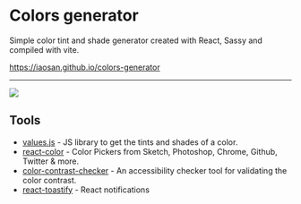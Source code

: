 # Colors generator

Simple color tint and shade generator created with React, Sassy and compiled with vite.

https://iaosan.github.io/colors-generator

---

![](https://i.imgur.com/zt3dHFG.png)

## Tools

-   [values.js](https://github.com/noeldelgado/values.js) - JS library to get the tints and shades of a color.
-   [react-color](https://github.com/casesandberg/react-color) - Color Pickers from Sketch, Photoshop, Chrome, Github, Twitter & more.
-   [color-contrast-checker](https://github.com/bbc/color-contrast-checker) - An accessibility checker tool for validating the color contrast.
-   [react-toastify](https://github.com/fkhadra/react-toastify) - React notifications
